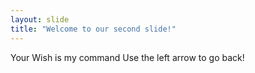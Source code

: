 ```yaml
---
layout: slide
title: "Welcome to our second slide!"
---
```

Your Wish is my command
Use the left arrow to go back!
